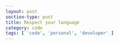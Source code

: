 ```yaml
---
layout: post
section-type: post
title: Respect your language
category: code
tags: [ 'code', 'personal', 'developer' ]
---
```

